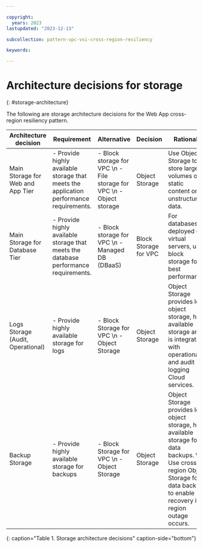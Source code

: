 ```yaml
---

copyright:
  years: 2023
lastupdated: "2023-12-13"

subcollection: pattern-vpc-vsi-cross-region-resiliency

keywords:

---
```


# Architecture decisions for storage
{: #storage-architecture}

The following are storage architecture decisions for the Web App cross-region resiliency pattern.

| Architecture decision | Requirement | Alternative | Decision | Rationale |
| -------------- | -------------- | -------------- | -------------- | -------------- |
| Main Storage for Web and App Tier         | - Provide highly available storage that meets the application performance requirements. | - Block storage for VPC \n - File storage for VPC \n - Object storage  | Object Storage                | Use Object Storage to store large volumes of static content or unstructured data.                                                                                                                      |
| Main Storage for Database Tier         | - Provide highly available storage that meets the database performance requirements.    | - Block storage for VPC \n - Managed DB (DBaaS)                        | Block Storage for VPC | For databases deployed on virtual servers, use block storage for best performance.                                                                                                           |
| Logs Storage (Audit, Operational) | - Provide highly available storage for logs                                             | - Block Storage for VPC \n - Object Storage                      | Object Storage                | Object Storage provides low object storage, high available storage and is integrated with operational and audit logging Cloud services.                                                         |
| Backup Storage                     | - Provide highly available storage for backups                                          | - Block Storage for VPC \n - Object Storage                      | Object Storage                | Object Storage provides low object storage, high available storage for data backups. \n Use cross-region Object Storage for data backups to enable recovery if a region outage occurs. |
{: caption="Table 1. Storage architecture decisions" caption-side="bottom"}
